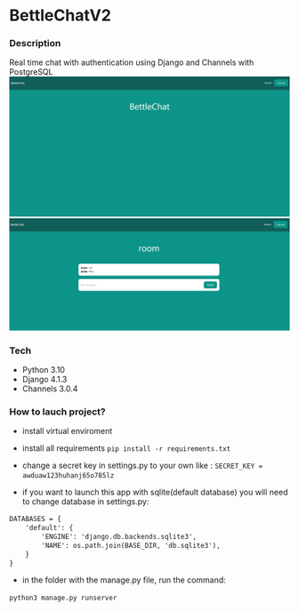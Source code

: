 # BettleChatV2
### Description
Real time chat with authentication using Django and Channels with PostgreSQL
![](Pic1.png)
![](Pic2.png)

### Tech
- Python 3.10
- Django 4.1.3
- Channels 3.0.4

### How to lauch project?
- install virtual enviroment
- install all requirements
```pip install -r requirements.txt```
- change a secret key in settings.py to your own like :
```SECRET_KEY = awduaw123huhanj65o785lz```

- if you want to launch this app with sqlite(default database) you will need to change database in settings.py:
```
DATABASES = {
    'default': {
        'ENGINE': 'django.db.backends.sqlite3',
        'NAME': os.path.join(BASE_DIR, 'db.sqlite3'),
    } 
}
```



- in the folder with the manage.py file, run the command:

```python3 manage.py runserver```
